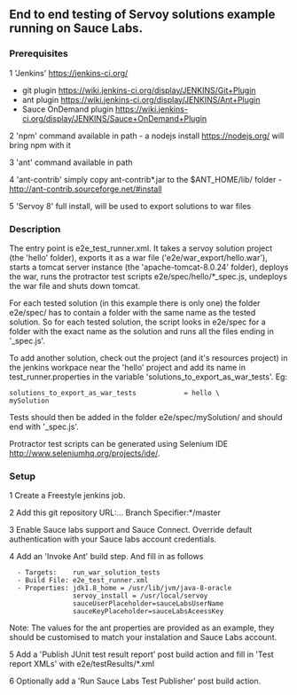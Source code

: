 ## End to end testing of Servoy solutions example running on Sauce Labs.

### Prerequisites 

1 'Jenkins' https://jenkins-ci.org/
  - git plugin https://wiki.jenkins-ci.org/display/JENKINS/Git+Plugin
  - ant plugin https://wiki.jenkins-ci.org/display/JENKINS/Ant+Plugin
  - Sauce OnDemand plugin https://wiki.jenkins-ci.org/display/JENKINS/Sauce+OnDemand+Plugin

2 'npm' command available in path - a nodejs install https://nodejs.org/ will bring npm with it

3 'ant' command available in path

4 'ant-contrib' simply copy ant-contrib*.jar to the $ANT_HOME/lib/ folder - http://ant-contrib.sourceforge.net/#install

5 'Servoy 8' full install, will be used to export solutions to war files

### Description

The entry point is e2e_test_runner.xml. It takes a servoy solution project (the 'hello' folder), exports it as a war file ('e2e/war_export/hello.war'), starts a tomcat server instance (the 'apache-tomcat-8.0.24' folder),  deploys the war, runs the protractor test scripts e2e/spec/hello/*_spec.js, undeploys the war file and shuts down tomcat.

For each tested solution (in this example there is only one) the folder e2e/spec/ has to contain a folder with the same name as the tested solution. So for each tested solution, the script looks in e2e/spec for a folder with the exact name as the solution and runs all the files ending in '_spec.js'.

To add another solution, check out the project (and it's resources project) in the jenkins workpace near the 'hello' project and add its name in test_runner.properties in the variable 'solutions_to_export_as_war_tests'. Eg:

```
solutions_to_export_as_war_tests			= hello \
mySolution
```

Tests should then be added in the folder e2e/spec/mySolution/ and should end with '_spec.js'.

Protractor test scripts can be generated using Selenium IDE http://www.seleniumhq.org/projects/ide/. 

### Setup

1 Create a Freestyle jenkins job.

2 Add this git repository URL:... Branch Specifier:*/master

3 Enable Sauce labs support and Sauce Connect. Override default authentication with your Sauce labs account credentials. 

4 Add an 'Invoke Ant' build step. And fill in as follows
```
  - Targets: 	run_war_solution_tests
  - Build File: e2e_test_runner.xml
  - Properties: jdk1.8_home = /usr/lib/jvm/java-8-oracle
				servoy_install = /usr/local/servoy
				sauceUserPlaceholder=sauceLabsUserName
				sauceKeyPlaceholder=sauceLabsAceessKey
```
Note: The values for the ant properties are provided as an example, they should be customised to match your instalation and Sauce Labs account.

5 Add a 'Publish JUnit test result report' post build action and fill in 'Test report XMLs' with 
e2e/testResults/*.xml

6 Optionally add a 'Run Sauce Labs Test Publisher' post build action.